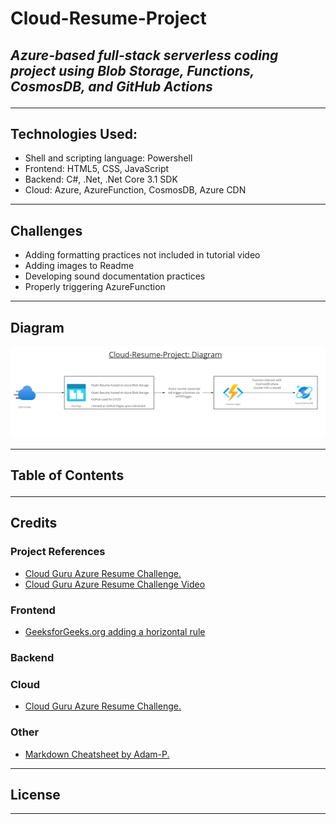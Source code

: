# Cloud-Resume-Project
## *Azure-based full-stack serverless coding project using Blob Storage, Functions, CosmosDB, and GitHub Actions*<hr>

## Technologies Used:
- Shell and scripting language: Powershell
- Frontend: HTML5, CSS, JavaScript
- Backend: C#, .Net, .Net Core 3.1 SDK
- Cloud: Azure, AzureFunction, CosmosDB, Azure CDN
<hr>

## Challenges
- Adding formatting practices not included in tutorial video
- Adding images to Readme
- Developing sound documentation practices
- Properly triggering AzureFunction
<hr>

## Diagram 
![Project Diagram](diagrams/CRPDiagram.png)<hr>

## Table of Contents <hr>

## Credits
### Project References

- <a href="https://github.com/madebygps/cgc-azure-resume">Cloud Guru Azure Resume Challenge.</a>
- <a href="https://www.youtube.com/watch?v=ieYrBWmkfno&t=281s">Cloud Guru Azure Resume Challenge Video</a>
  
### Frontend
- <a href="https://www.geeksforgeeks.org/html-hr-tag/">GeeksforGeeks.org adding a horizontal rule</a>

### Backend

### Cloud

- <a href="https://github.com/madebygps/cgc-azure-resume">Cloud Guru Azure Resume Challenge.</a>
  
### Other
  
- <a href="https://github.com/adam-p/markdown-here/wiki/Markdown-Cheatsheet">Markdown Cheatsheet by Adam-P.</a>
  
<hr>

## License
<hr>

